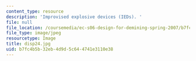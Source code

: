 ```yaml
---
content_type: resource
description: 'Improvised explosive devices (IEDs). '
file: null
file_location: /coursemedia/ec-s06-design-for-demining-spring-2007/b7fc4b5b32eb4d9d5c644741e3110e38_disp24.jpg
file_type: image/jpeg
resourcetype: Image
title: disp24.jpg
uid: b7fc4b5b-32eb-4d9d-5c64-4741e3110e38
---
```

